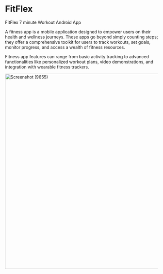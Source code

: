 # FitFlex
FitFlex 7 minute Workout Android App

A fitness app is a mobile application designed to empower users on their health and wellness journeys. These apps go beyond simply counting steps; they offer a comprehensive toolkit for users to track workouts, set goals, monitor progress, and access a wealth of fitness resources. 

Fitness app features can range from basic activity tracking to advanced functionalities like personalized workout plans, video demonstrations, and integration with wearable fitness trackers.

<img width="1231" height="644" alt="Screenshot (9655)" src="https://github.com/user-attachments/assets/043b91fb-0afe-447d-9f0c-92df8da6f8a4" />
